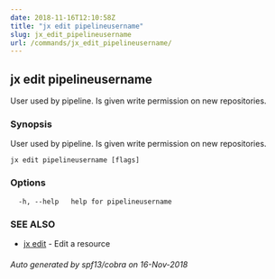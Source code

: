 ```yaml
---
date: 2018-11-16T12:10:58Z
title: "jx edit pipelineusername"
slug: jx_edit_pipelineusername
url: /commands/jx_edit_pipelineusername/
---
```

## jx edit pipelineusername

User used by pipeline. Is given write permission on new repositories.

### Synopsis

User used by pipeline. Is given write permission on new repositories.

```
jx edit pipelineusername [flags]
```

### Options

```
  -h, --help   help for pipelineusername
```

### SEE ALSO

* [jx edit](/commands/jx_edit/)	 - Edit a resource

###### Auto generated by spf13/cobra on 16-Nov-2018
